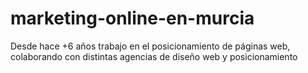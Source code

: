# marketing-online-en-murcia
Desde hace +6 años trabajo en el posicionamiento de páginas web, colaborando con distintas agencias de diseño web y posicionamiento
